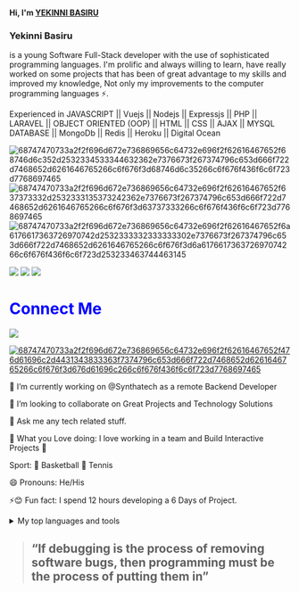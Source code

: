 <h4>Hi, I'm <a href="https://github.com/nodejshobby">YEKINNI BASIRU</a></h4>

<h3>Yekinni Basiru</h3> is a young Software Full-Stack developer with the use of sophisticated programming languages. I'm prolific and always willing to learn, have really worked on some projects that has been of great advantage to my skills and improved my knowledge, Not only my improvements to the computer programming languages ⚡.
<p></p>
Experienced in JAVASCRIPT || Vuejs || Nodejs || Expressjs || PHP || LARAVEL || OBJECT ORIENTED (OOP) || HTML || CSS ||  AJAX || MYSQL DATABASE || MongoDb || Redis || Heroku || Digital Ocean 
<p></p>

![68747470733a2f2f696d672e736869656c64732e696f2f62616467652f68746d6c352d2532334533344632362e7376673f267374796c653d666f722d7468652d6261646765266c6f676f3d68746d6c35266c6f676f436f6c6f723d7768697465](https://user-images.githubusercontent.com/72305068/189480718-fd371310-f6a2-4901-8b49-e338dd9a0cf6.svg) ![68747470733a2f2f696d672e736869656c64732e696f2f62616467652f637373332d2532333135373242362e7376673f267374796c653d666f722d7468652d6261646765266c6f676f3d63737333266c6f676f436f6c6f723d7768697465](https://user-images.githubusercontent.com/72305068/189480741-0e1cfbeb-07db-46ca-8c33-e0768c70212c.svg) ![68747470733a2f2f696d672e736869656c64732e696f2f62616467652f6a6176617363726970742d2532333332333333302e7376673f267374796c653d666f722d7468652d6261646765266c6f676f3d6a617661736372697074266c6f676f436f6c6f723d253233463744463145](https://user-images.githubusercontent.com/72305068/189481146-1231ca00-8034-4039-9f46-61fb96c1c86d.svg)

![](https://camo.githubusercontent.com/15b7da9c5e50455ef7c50a5d642afad7ab8d752e575010116727c3865beb026d/68747470733a2f2f696d672e736869656c64732e696f2f62616467652f6a51756572792d3037363941443f7374796c653d666f722d7468652d6261646765266c6f676f3d6a7175657279266c6f676f436f6c6f723d7768697465)
![](https://camo.githubusercontent.com/42ada9cc774b9d2b4cf35691820a881d70657ae42c3a074f00c7e9add6352361/68747470733a2f2f696d672e736869656c64732e696f2f62616467652f56697375616c5f53747564696f5f436f64652d3030373844343f7374796c653d666f722d7468652d6261646765266c6f676f3d76697375616c25323073747564696f253230636f6465266c6f676f436f6c6f723d7768697465) ![](https://encrypted-tbn0.gstatic.com/images?q=tbn:ANd9GcQfNKnGIzqTALL7wRrxjmGnBEwKlsqiBM2OIw&usqp=CAU)

<h1 style="color:blue;">Connect Me</h1>

<a href="http://www.linkedin.com/in/nodejshobby/">

   ![](https://user-images.githubusercontent.com/72305068/189481583-9c515c9b-27d1-4acd-be09-30e1fa752867.svg)

</a>

<!-- <a href="https://mobile.twitter.com/Badmus_Salam222">
  
  ![68747470733a2f2f696d672e736869656c64732e696f2f62616467652f747769747465722d2532333030616365652e7376673f267374796c653d666f722d7468652d6261646765266c6f676f3d74776974746572266c6f676f436f6c6f723d776869746526616c743d74776974746572](https://user-images.githubusercontent.com/72305068/189481382-b4d460ca-70ad-4e42-a6ea-f741d1bac749.svg)

</a> -->
<a href="Mailto:nodejshobby@gmail.com">
  
  ![68747470733a2f2f696d672e736869656c64732e696f2f62616467652f476d61696c2d4431343833363f7374796c653d666f722d7468652d6261646765266c6f676f3d676d61696c266c6f676f436f6c6f723d7768697465](https://user-images.githubusercontent.com/72305068/189481392-4617ce4b-67ff-43d4-af43-e6079fa7ca15.svg)
  
</a>



🔭 I’m currently working on @Synthatech as a remote Backend Developer 

👯 I’m looking to collaborate on Great Projects and Technology Solutions

💬 Ask me any tech related stuff.

:yellow_heart: What you Love doing: I love working in a team and Build Interactive Projects :facepunch:

Sport: :basketball: Basketball :tennis: Tennis 

😄 Pronouns: He/His

⚡:blush: Fun fact: I spend 12 hours developing a 6 Days of Project.

<details>
<summary>My top languages and tools</summary>
  
| Rank |   Languages   |
|-----:|---------------|
|     1| Laravel       |
|     2| Php/Oop       |
|     3| Vuejs         |
|     4| Nodejs        |
|     5| Expressjs     |
|     6| Mongodb       |
|     7| MySqli        |
|     8| Ajax          |
|     9| Html          |
|     10| Css          |
|     11| Redis        |  
|     12| Javascript    |
|     13| Heroku        |
|     14| Digital Ocean  |  
  
</details>

>  <h2>“If debugging is the process of removing software bugs, then programming must be the process of putting them in”</h2>



